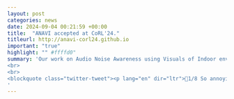 ```yaml
---
layout: post
categories: news
date: 2024-09-04 00:21:59 +00:00
title:  "ANAVI accepted at CoRL'24."
titleurl: http://anavi-corl24.github.io
important: "true"
highlight: "" #ffffd0"
summary: 'Our work on Audio Noise Awareness using Visuals of Indoor environments for NAVIgation (a.k.a ANAVI) is accepted at Conference of Robot Learning (CoRL) 2024, Munich, Germany. 
<br>
<br>
<blockquote class="twitter-tweet"><p lang="en" dir="ltr">🧵1/8 So annoying when my 🤖 vacuum cleaner buzzes loudly during my Zoom meeting! Can we teach robots to be aware of their noise levels at home? Introducing ANAVI—a framework that uses indoor visuals to predict sound propagation! 🎶🏠 <a href="https://t.co/gKIDqdhF3G">pic.twitter.com/gKIDqdhF3G</a></p>&mdash; Vidhi Jain (@viddivj) <a href="https://twitter.com/viddivj/status/1849526876718629353?ref_src=twsrc%5Etfw">October 24, 2024</a></blockquote> <script async src="https://platform.twitter.com/widgets.js" charset="utf-8"></script>
'
---
```

